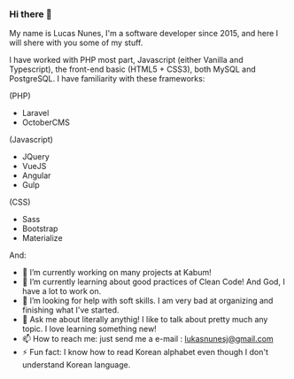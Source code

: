 ### Hi there 👋

My name is Lucas Nunes, I'm a software developer since 2015, and here I will shere with you some of my stuff.

I have worked with PHP most part, Javascript (either Vanilla and Typescript), the front-end basic (HTML5 + CSS3), both MySQL and PostgreSQL. I have familiarity with these frameworks: 

(PHP)
- Laravel
- OctoberCMS

(Javascript)
- JQuery
- VueJS
- Angular
- Gulp

(CSS)
- Sass
- Bootstrap
- Materialize

And:

- 🔭 I’m currently working on many projects at Kabum!
- 🌱 I’m currently learning about good practices of Clean Code! And God, I have a lot to work on.
- 🤔 I’m looking for help with soft skills. I am very bad at organizing and finishing what I've started.
- 💬 Ask me about literally anythig! I like to talk about pretty much any topic. I love learning something new!
- 📫 How to reach me: just send me a e-mail : lukasnunesj@gmail.com
- ⚡ Fun fact: I know how to read Korean alphabet even though I don't understand Korean language.

